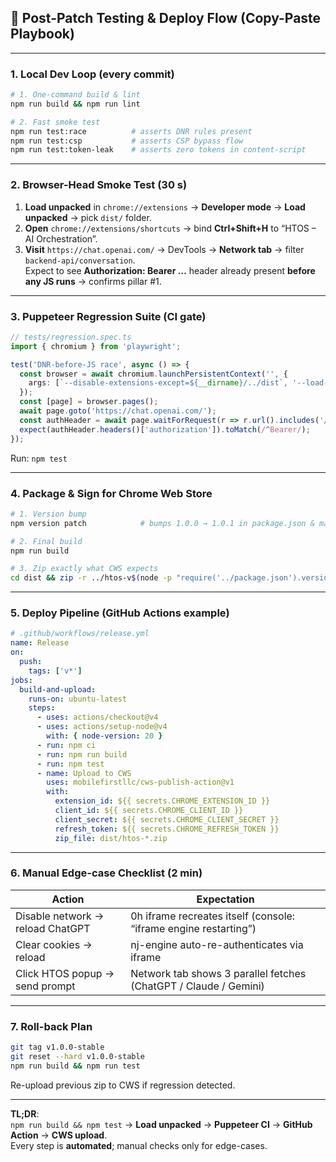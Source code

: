 ## 🚀 Post-Patch Testing & Deploy Flow (Copy-Paste Playbook)

---

### 1. **Local Dev Loop (every commit)**
```bash
# 1. One-command build & lint
npm run build && npm run lint

# 2. Fast smoke test
npm run test:race          # asserts DNR rules present
npm run test:csp           # asserts CSP bypass flow
npm run test:token-leak    # asserts zero tokens in content-script
```

---

### 2. **Browser-Head Smoke Test (30 s)**
1. **Load unpacked** in `chrome://extensions` → **Developer mode** → **Load unpacked** → pick `dist/` folder.
2. **Open** `chrome://extensions/shortcuts` → bind **Ctrl+Shift+H** to “HTOS – AI Orchestration”.
3. **Visit** `https://chat.openai.com/` → DevTools → **Network tab** → filter `backend-api/conversation`.  
   Expect to see **Authorization: Bearer …** header already present **before any JS runs** → confirms pillar #1.

---

### 3. **Puppeteer Regression Suite (CI gate)**
```ts
// tests/regression.spec.ts
import { chromium } from 'playwright';

test('DNR-before-JS race', async () => {
  const browser = await chromium.launchPersistentContext('', {
    args: [`--disable-extensions-except=${__dirname}/../dist`, '--load-extension=../dist']
  });
  const [page] = browser.pages();
  await page.goto('https://chat.openai.com/');
  const authHeader = await page.waitForRequest(r => r.url().includes('/backend-api/'));
  expect(authHeader.headers()['authorization']).toMatch(/^Bearer/);
});
```
Run: `npm test`

---

### 4. **Package & Sign for Chrome Web Store**
```bash
# 1. Version bump
npm version patch            # bumps 1.0.0 → 1.0.1 in package.json & manifest.json

# 2. Final build
npm run build

# 3. Zip exactly what CWS expects
cd dist && zip -r ../htos-v$(node -p "require('../package.json').version").zip *
```

---

### 5. **Deploy Pipeline (GitHub Actions example)**
```yaml
# .github/workflows/release.yml
name: Release
on:
  push:
    tags: ['v*']
jobs:
  build-and-upload:
    runs-on: ubuntu-latest
    steps:
      - uses: actions/checkout@v4
      - uses: actions/setup-node@v4
        with: { node-version: 20 }
      - run: npm ci
      - run: npm run build
      - run: npm test
      - name: Upload to CWS
        uses: mobilefirstllc/cws-publish-action@v1
        with:
          extension_id: ${{ secrets.CHROME_EXTENSION_ID }}
          client_id: ${{ secrets.CHROME_CLIENT_ID }}
          client_secret: ${{ secrets.CHROME_CLIENT_SECRET }}
          refresh_token: ${{ secrets.CHROME_REFRESH_TOKEN }}
          zip_file: dist/htos-*.zip
```

---

### 6. **Manual Edge-case Checklist (2 min)**
| Action | Expectation |
|--------|-------------|
| Disable network → reload ChatGPT | 0h iframe recreates itself (console: “iframe engine restarting”) |
| Clear cookies → reload | nj-engine auto-re-authenticates via iframe |
| Click HTOS popup → send prompt | Network tab shows 3 parallel fetches (ChatGPT / Claude / Gemini) |

---

### 7. **Roll-back Plan**
```bash
git tag v1.0.0-stable
git reset --hard v1.0.0-stable
npm run build && npm run test
```
Re-upload previous zip to CWS if regression detected.

---

**TL;DR**:  
`npm run build && npm test` → **Load unpacked** → **Puppeteer CI** → **GitHub Action** → **CWS upload**.  
Every step is **automated**; manual checks only for edge-cases.